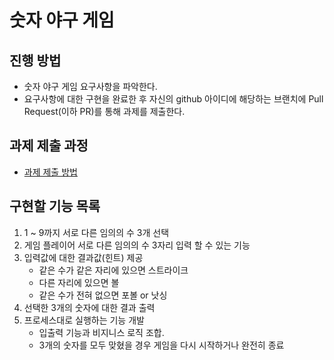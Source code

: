 # 숫자 야구 게임
## 진행 방법
* 숫자 야구 게임 요구사항을 파악한다.
* 요구사항에 대한 구현을 완료한 후 자신의 github 아이디에 해당하는 브랜치에 Pull Request(이하 PR)를 통해 과제를 제출한다.

## 과제 제출 과정
* [과제 제출 방법](https://github.com/next-step/nextstep-docs/tree/master/precourse)

## 구현할 기능 목록
1. 1 ~ 9까지 서로 다른 임의의 수 3개 선택
2. 게임 플레이어 서로 다른 임의의 수 3자리 입력 할 수 있는 기능
3. 입력값에 대한 결과값(힌트) 제공
    * 같은 수가 같은 자리에 있으면 스트라이크
    * 다른 자리에 있으면 볼
    * 같은 수가 전혀 없으면 포볼 or 낫싱
4. 선택한 3개의 숫자에 대한 결과 출력
5. 프로세스대로 실행하는 기능 개발
    * 입출력 기능과 비지니스 로직 조합.
    * 3개의 숫자를 모두 맞혔을 경우 게임을 다시 시작하거나 완전히 종료
